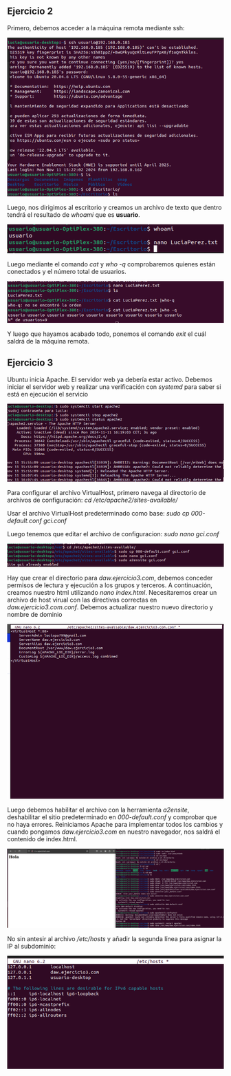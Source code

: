 ## Ejercicio 2
Primero, debemos acceder a la máquina remota mediante ssh:

![Servidor](Imagenes/entrarServidor.png)

Luego, nos dirigimos al escritorio y creamos un archivo de texto que dentro tendrá el resultado de _whoami_ que es **usuario**.

![Whoami](Imagenes/whoami.png)

Luego mediante el comando _cat_ y _who -q_ comprobaremos quienes están conectados y el número total de usuarios.

![Usuarios Conectados](Imagenes/comprobarUsuarios.png)

Y luego que hayamos acabado todo, ponemos el comando _exit_ el cuál saldrá de la máquina remota.

## Ejercicio 3

Ubuntu inicia Apache. El servidor web ya debería estar activo. Debemos iniciar el servidor web y realizar una verificación con _systemd_ para saber si está en ejecución el servicio

![apache](Imagenes/apache.png)

Para configurar el archivo VirtualHost, primero navega al directorio de archivos de configuración: _cd /etc/apache2/sites-available/_

Usar el archivo VirtualHost predeterminado como base: _sudo cp 000-default.conf gci.conf_

Luego tenemos que editar el archivo de configuracion: _sudo nano gci.conf_

![Configuracion Host](Imagenes/configHost.png)

Hay que crear el directorio para _daw.ejercicio3.com_, debemos conceder permisos de lectura y ejecución a los grupos y terceros. A continuación, creamos nuestro html utilizando _nano index.html_. 
Necesitaremos crear un archivo de host virual con las directivas correctas en _daw.ejercicio3.com.conf_.
Debemos actualizar nuestro nuevo directorio y nombre de dominio

![Dominio](Imagenes/nombreDominio.png)

Luego debemos habilitar el archivo con la herramienta _a2ensite_, deshabilitar el sitio predeterminado en _000-default.conf_ y comprobar que no haya errores. Reiniciamos Apache para implementar todos los cambios y cuando pongamos _daw.ejercicio3.com_ en nuestro navegador, nos saldrá el contenido de index.html.

![Final](Imagenes/final.png)

No sin antesir al archivo _/etc/hosts_ y añadir la segunda línea para asignar la IP al subdominio:

![IP](Imagenes/IPpagina.png)




